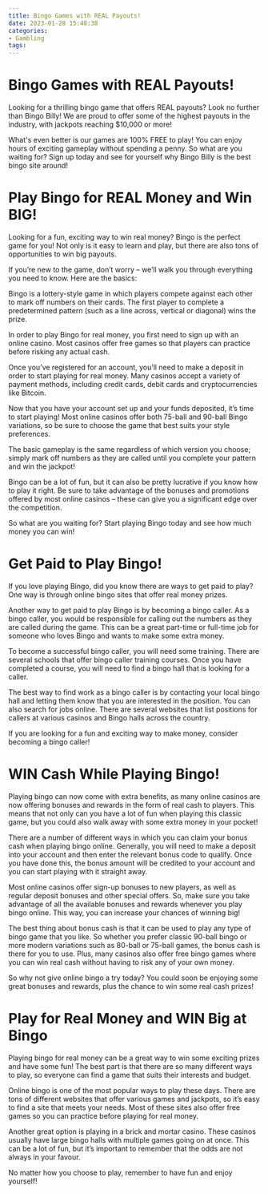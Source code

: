 ```yaml
---
title: Bingo Games with REAL Payouts!
date: 2023-01-28 15:48:38
categories:
- Gambling
tags:
---
```



#  Bingo Games with REAL Payouts!

Looking for a thrilling bingo game that offers REAL payouts? Look no further than Bingo Billy! We are proud to offer some of the highest payouts in the industry, with jackpots reaching $10,000 or more!

What's even better is our games are 100% FREE to play! You can enjoy hours of exciting gameplay without spending a penny. So what are you waiting for? Sign up today and see for yourself why Bingo Billy is the best bingo site around!

#  Play Bingo for REAL Money and Win BIG!

Looking for a fun, exciting way to win real money? Bingo is the perfect game for you! Not only is it easy to learn and play, but there are also tons of opportunities to win big payouts.

If you’re new to the game, don’t worry – we’ll walk you through everything you need to know. Here are the basics:

Bingo is a lottery-style game in which players compete against each other to mark off numbers on their cards. The first player to complete a predetermined pattern (such as a line across, vertical or diagonal) wins the prize.

In order to play Bingo for real money, you first need to sign up with an online casino. Most casinos offer free games so that players can practice before risking any actual cash.

Once you’ve registered for an account, you’ll need to make a deposit in order to start playing for real money. Many casinos accept a variety of payment methods, including credit cards, debit cards and cryptocurrencies like Bitcoin.

Now that you have your account set up and your funds deposited, it’s time to start playing! Most online casinos offer both 75-ball and 90-ball Bingo variations, so be sure to choose the game that best suits your style preferences.

The basic gameplay is the same regardless of which version you choose; simply mark off numbers as they are called until you complete your pattern and win the jackpot!

Bingo can be a lot of fun, but it can also be pretty lucrative if you know how to play it right. Be sure to take advantage of the bonuses and promotions offered by most online casinos – these can give you a significant edge over the competition.

So what are you waiting for? Start playing Bingo today and see how much money you can win!

#  Get Paid to Play Bingo!

If you love playing Bingo, did you know there are ways to get paid to play? One way is through online bingo sites that offer real money prizes.

Another way to get paid to play Bingo is by becoming a bingo caller. As a bingo caller, you would be responsible for calling out the numbers as they are called during the game. This can be a great part-time or full-time job for someone who loves Bingo and wants to make some extra money.

To become a successful bingo caller, you will need some training. There are several schools that offer bingo caller training courses. Once you have completed a course, you will need to find a bingo hall that is looking for a caller.

The best way to find work as a bingo caller is by contacting your local bingo hall and letting them know that you are interested in the position. You can also search for jobs online. There are several websites that list positions for callers at various casinos and Bingo halls across the country.

If you are looking for a fun and exciting way to make money, consider becoming a bingo caller!

#  WIN Cash While Playing Bingo!

Playing bingo can now come with extra benefits, as many online casinos are now offering bonuses and rewards in the form of real cash to players. This means that not only can you have a lot of fun when playing this classic game, but you could also walk away with some extra money in your pocket!

There are a number of different ways in which you can claim your bonus cash when playing bingo online. Generally, you will need to make a deposit into your account and then enter the relevant bonus code to qualify. Once you have done this, the bonus amount will be credited to your account and you can start playing with it straight away.

Most online casinos offer sign-up bonuses to new players, as well as regular deposit bonuses and other special offers. So, make sure you take advantage of all the available bonuses and rewards whenever you play bingo online. This way, you can increase your chances of winning big!

The best thing about bonus cash is that it can be used to play any type of bingo game that you like. So whether you prefer classic 90-ball bingo or more modern variations such as 80-ball or 75-ball games, the bonus cash is there for you to use. Plus, many casinos also offer free bingo games where you can win real cash without having to risk any of your own money.

So why not give online bingo a try today? You could soon be enjoying some great bonuses and rewards, plus the chance to win some real cash prizes!

#  Play for Real Money and WIN Big at Bingo

Playing bingo for real money can be a great way to win some exciting prizes and have some fun! The best part is that there are so many different ways to play, so everyone can find a game that suits their interests and budget.

Online bingo is one of the most popular ways to play these days. There are tons of different websites that offer various games and jackpots, so it’s easy to find a site that meets your needs. Most of these sites also offer free games so you can practice before playing for real money.

Another great option is playing in a brick and mortar casino. These casinos usually have large bingo halls with multiple games going on at once. This can be a lot of fun, but it’s important to remember that the odds are not always in your favour.

No matter how you choose to play, remember to have fun and enjoy yourself!
